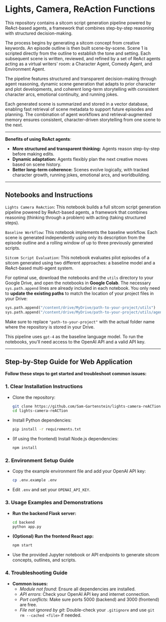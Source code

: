 # Lights, Camera, ReAction Functions

This repository contains a sitcom script generation pipeline powered by ReAct-based agents, a framework that combines step-by-step reasoning with structured decision-making.

The process begins by generating a sitcom concept from creative keywords. An episode outline is then built scene-by-scene. Scene 1 is scripted directly from the outline to establish the tone and setting. Each subsequent scene is written, reviewed, and refined by a set of ReAct agents acting as a virtual writers' room: a Character Agent, Comedy Agent, and Environment Agent.

The pipeline features structured and transparent decision-making through agent reasoning, dynamic scene generation that adapts to prior character and plot developments, and coherent long-term storytelling with consistent character arcs, emotional continuity, and running jokes.

Each generated scene is summarized and stored in a vector database, enabling fast retrieval of scene metadata to support future episodes and planning. The combination of agent workflows and retrieval-augmented memory ensures consistent, character-driven storytelling from one scene to the next.

---

**Benefits of using ReAct agents**:

- **More structured and transparent thinking:** Agents reason step-by-step before making edits.
- **Dynamic adaptation:** Agents flexibly plan the next creative moves based on scene history.
- **Better long-term coherence:** Scenes evolve logically, with tracked character growth, running jokes, emotional arcs, and worldbuilding.

---

## Notebooks and Instructions

`Lights Camera ReAction`: This notebook builds a full sitcom script generation pipeline powered by ReAct-based agents, a framework that combines reasoning (thinking through a problem) with acting (taking structured steps).

`Baseline Workflow`: This notebook implements the baseline workflow. Each scene is generated independently using only its description from the episode outline and a rolling window of up to three previously generated scripts.

`Sitcom Script Evaluation`: This notebook evaluates pilot episodes of a sitcom generated using two different approaches: a baseline model and a ReAct-based multi-agent system.

For optimal use, download the notebooks and the `utils` directory to your Google Drive, and open the notebooks in **Google Colab**. The necessary `sys.path.append` lines are already included in each notebook. You only need to **update the existing paths** to match the location of your project files in your Drive:

```python
sys.path.append("/content/drive/MyDrive/path-to-your-project/utils")
sys.path.append("/content/drive/MyDrive/path-to-your-project/utils/agents")
```

Make sure to replace `"path-to-your-project"` with the actual folder name where the repository is stored in your Drive.

This pipeline uses `gpt-4` as the baseline language model. To run the notebooks, you'll need access to the OpenAI API and a valid API key.

---

## Step-by-Step Guide for Web Application

**Follow these steps to get started and troubleshoot common issues:**

### 1. Clear Installation Instructions
- Clone the repository:
  ```bash
  git clone https://github.com/Sam-Gartenstein/lights-camera-reACTion.git
  cd lights-camera-reACTion
  ```
- Install Python dependencies:
  ```bash
  pip install -r requirements.txt
  ```
- (If using the frontend) Install Node.js dependencies:
  ```bash
  npm install
  ```

### 2. Environment Setup Guide
- Copy the example environment file and add your OpenAI API key:
  ```bash
  cp .env.example .env
  ```
- Edit `.env` and set your `OPENAI_API_KEY`.

### 3. Usage Examples and Demonstrations
- **Run the backend Flask server:**
  ```bash
  cd backend
  python app.py
  ```
- **(Optional) Run the frontend React app:**
  ```bash
  npm start
  ```
- Use the provided Jupyter notebook or API endpoints to generate sitcom concepts, outlines, and scripts.

### 4. Troubleshooting Guide
- **Common issues:**
  - *Module not found*: Ensure all dependencies are installed.
  - *API errors*: Check your OpenAI API key and internet connection.
  - *Port conflicts*: Make sure ports 5000 (backend) and 3000 (frontend) are free.
  - *File not ignored by git*: Double-check your `.gitignore` and use `git rm --cached <file>` if needed.
